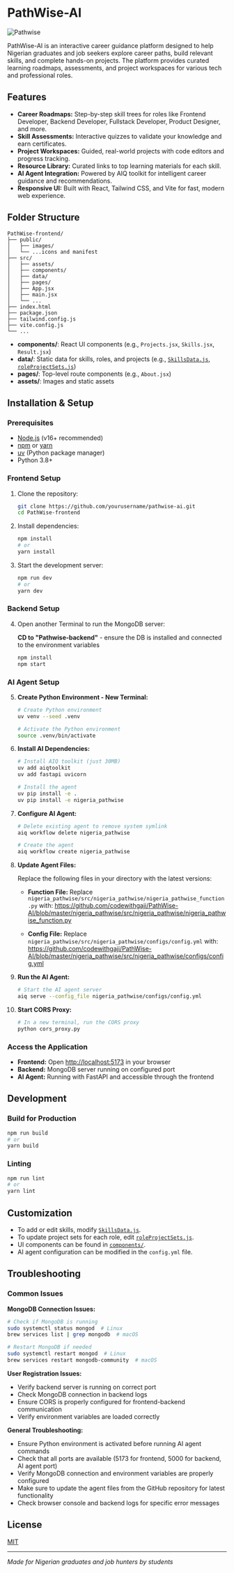 # PathWise-AI

![Pathwise](Pathwise.png)

PathWise-AI is an interactive career guidance platform designed to help Nigerian graduates and job seekers explore career paths, build relevant skills, and complete hands-on projects. The platform provides curated learning roadmaps, assessments, and project workspaces for various tech and professional roles.

## Features

- **Career Roadmaps:** Step-by-step skill trees for roles like Frontend Developer, Backend Developer, Fullstack Developer, Product Designer, and more.
- **Skill Assessments:** Interactive quizzes to validate your knowledge and earn certificates.
- **Project Workspaces:** Guided, real-world projects with code editors and progress tracking.
- **Resource Library:** Curated links to top learning materials for each skill.
- **AI Agent Integration:** Powered by AIQ toolkit for intelligent career guidance and recommendations.
- **Responsive UI:** Built with React, Tailwind CSS, and Vite for fast, modern web experience.

## Folder Structure

```
PathWise-frontend/
├── public/
│   ├── images/
│   └── ...icons and manifest
├── src/
│   ├── assets/
│   ├── components/
│   ├── data/
│   ├── pages/
│   ├── App.jsx
│   ├── main.jsx
│   └── ...
├── index.html
├── package.json
├── tailwind.config.js
├── vite.config.js
└── ...
```

- **components/**: React UI components (e.g., `Projects.jsx`, `Skills.jsx`, `Result.jsx`)
- **data/**: Static data for skills, roles, and projects (e.g., [`SkillsData.js`](src/data/SkillsData.js), [`roleProjectSets.js`](src/data/roleProjectSets.js))
- **pages/**: Top-level route components (e.g., `About.jsx`)
- **assets/**: Images and static assets

## Installation & Setup

### Prerequisites

- [Node.js](https://nodejs.org/) (v16+ recommended)
- [npm](https://www.npmjs.com/) or [yarn](https://yarnpkg.com/)
- [uv](https://docs.astral.sh/uv/) (Python package manager)
- Python 3.8+

### Frontend Setup

1. Clone the repository:
   ```sh
   git clone https://github.com/yourusername/pathwise-ai.git
   cd PathWise-frontend
   ```

2. Install dependencies:
   ```sh
   npm install
   # or
   yarn install
   ```

3. Start the development server:
   ```sh
   npm run dev
   # or
   yarn dev
   ```

### Backend Setup

4. Open another Terminal to run the MongoDB server:

   **CD to "Pathwise-backend"** - ensure the DB is installed and connected to the environment variables
   ```sh
   npm install
   npm start
   ```

### AI Agent Setup

5. **Create Python Environment - New Terminal:**
   ```sh
   # Create Python environment
   uv venv --seed .venv

   # Activate the Python environment
   source .venv/bin/activate
   ```

6. **Install AI Dependencies:**
   ```sh
   # Install AIQ toolkit (just 30MB)
   uv add aiqtoolkit
   uv add fastapi uvicorn

   # Install the agent
   uv pip install -e .
   uv pip install -e nigeria_pathwise
   ```

7. **Configure AI Agent:**
   ```sh
   # Delete existing agent to remove system symlink
   aiq workflow delete nigeria_pathwise

   # Create the agent
   aiq workflow create nigeria_pathwise
   ```

8. **Update Agent Files:**

   Replace the following files in your directory with the latest versions:

   - **Function File:** Replace `nigeria_pathwise/src/nigeria_pathwise/nigeria_pathwise_function.py` with:
     https://github.com/codewithgaji/PathWise-AI/blob/master/nigeria_pathwise/src/nigeria_pathwise/nigeria_pathwise_function.py

   - **Config File:** Replace `nigeria_pathwise/src/nigeria_pathwise/configs/config.yml` with:
     https://github.com/codewithgaji/PathWise-AI/blob/master/nigeria_pathwise/src/nigeria_pathwise/configs/config.yml

9. **Run the AI Agent:**
   ```sh
   # Start the AI agent server
   aiq serve --config_file nigeria_pathwise/configs/config.yml
   ```

10. **Start CORS Proxy:**
    ```sh
    # In a new terminal, run the CORS proxy
    python cors_proxy.py
    ```

### Access the Application

- **Frontend:** Open [http://localhost:5173](http://localhost:5173) in your browser
- **Backend:** MongoDB server running on configured port
- **AI Agent:** Running with FastAPI and accessible through the frontend

## Development

### Build for Production

```sh
npm run build
# or
yarn build
```

### Linting

```sh
npm run lint
# or
yarn lint
```

## Customization

- To add or edit skills, modify [`SkillsData.js`](src/data/SkillsData.js).
- To update project sets for each role, edit [`roleProjectSets.js`](src/data/roleProjectSets.js).
- UI components can be found in [`components/`](src/components/).
- AI agent configuration can be modified in the `config.yml` file.

## Troubleshooting

### Common Issues

**MongoDB Connection Issues:**
```sh
# Check if MongoDB is running
sudo systemctl status mongod  # Linux
brew services list | grep mongodb  # macOS

# Restart MongoDB if needed
sudo systemctl restart mongod  # Linux
brew services restart mongodb-community  # macOS
```

**User Registration Issues:**
- Verify backend server is running on correct port
- Check MongoDB connection in backend logs
- Ensure CORS is properly configured for frontend-backend communication
- Verify environment variables are loaded correctly

**General Troubleshooting:**
- Ensure Python environment is activated before running AI agent commands
- Check that all ports are available (5173 for frontend, 5000 for backend, AI agent port)
- Verify MongoDB connection and environment variables are properly configured
- Make sure to update the agent files from the GitHub repository for latest functionality
- Check browser console and backend logs for specific error messages

## License

[MIT](LICENSE)

---
*Made for Nigerian graduates and job hunters by students*

